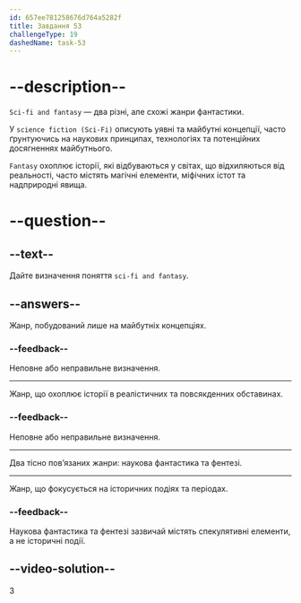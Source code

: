 ```yaml
---
id: 657ee781258676d764a5282f
title: Завдання 53
challengeType: 19
dashedName: task-53
---
```


# --description--

`Sci-fi and fantasy` — два різні, але схожі жанри фантастики.

У `science fiction (Sci-Fi)` описують уявні та майбутні концепції, часто ґрунтуючись на наукових принципах, технологіях та потенційних досягненнях майбутнього.

`Fantasy` охоплює історії, які відбуваються у світах, що відхиляються від реальності, часто містять магічні елементи, міфічних істот та надприродні явища.

# --question--

## --text--

Дайте визначення поняття `sci-fi and fantasy`.

## --answers--

Жанр, побудований лише на майбутніх концепціях.

### --feedback--

Неповне або неправильне визначення.

---

Жанр, що охоплює історії в реалістичних та повсякденних обставинах.

### --feedback--

Неповне або неправильне визначення.

---

Два тісно пов’язаних жанри: наукова фантастика та фентезі.

---

Жанр, що фокусується на історичних подіях та періодах.

### --feedback--

Наукова фантастика та фентезі зазвичай містять спекулятивні елементи, а не історичні події.

## --video-solution--

3
